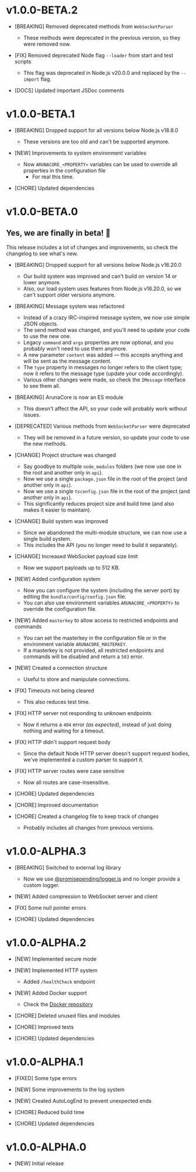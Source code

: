 # v1.0.0-BETA.2

- [BREAKING] Removed deprecated methods from `WebSocketParser`  
  - These methods were deprecated in the previous version, so they were removed now.

- [FIX] Removed deprecated Node flag `--loader` from start and test scripts  
  - This flag was deprecated in Node.js v20.0.0 and replaced by the `--import` flag.

- [DOCS] Updated important JSDoc comments

# v1.0.0-BETA.1

- [BREAKING] Dropped support for all versions below Node.js v18.8.0  
  - These versions are too old and can't be supported anymore.

- [NEW] Improvements to system environment variables  
  - Now `ARUNACORE_<PROPERTY>` variables can be used to override all properties in the configuration file  
    - For real this time.

- [CHORE] Updated dependencies

# v1.0.0-BETA.0

## Yes, we are finally in beta! 🎉

This release includes a lot of changes and improvements, so check the changelog to see what's new.

- [BREAKING] Dropped support for all versions below Node.js v16.20.0  
  - Our build system was improved and can't build on version 14 or lower anymore.  
  - Also, our load system uses features from Node.js v16.20.0, so we can't support older versions anymore.

- [BREAKING] Message system was refactored  
  - Instead of a crazy IRC-inspired message system, we now use simple JSON objects.  
  - The send method was changed, and you'll need to update your code to use the new one.  
  - Legacy `command` and `args` properties are now optional, and you probably won't need to use them anymore.  
  - A new parameter `content` was added — this accepts anything and will be sent as the message content.  
  - The `type` property in messages no longer refers to the client type; now it refers to the message type (update your code accordingly).  
  - Various other changes were made, so check the `IMessage` interface to see them all.

- [BREAKING] ArunaCore is now an ES module  
  - This doesn't affect the API, so your code will probably work without issues.

- [DEPRECATED] Various methods from `WebSocketParser` were deprecated  
  - They will be removed in a future version, so update your code to use the new methods.

- [CHANGE] Project structure was changed  
  - Say goodbye to multiple `node_modules` folders (we now use one in the root and another only in `api`).  
  - Now we use a single `package.json` file in the root of the project (and another only in `api`).  
  - Now we use a single `tsconfig.json` file in the root of the project (and another only in `api`).  
  - This significantly reduces project size and build time (and also makes it easier to maintain).

- [CHANGE] Build system was improved  
  - Since we abandoned the multi-module structure, we can now use a single build system.  
  - This includes the API (you no longer need to build it separately).

- [CHANGE] Increased WebSocket payload size limit  
  - Now we support payloads up to 512 KB.

- [NEW] Added configuration system  
  - Now you can configure the system (including the server port) by editing the `bundle/config/config.json` file.  
  - You can also use environment variables `ARUNACORE_<PROPERTY>` to override the configuration file.

- [NEW] Added `masterkey` to allow access to restricted endpoints and commands  
  - You can set the masterkey in the configuration file or in the environment variable `ARUNACORE_MASTERKEY`.  
  - If a masterkey is not provided, all restricted endpoints and commands will be disabled and return a `503` error.

- [NEW] Created a connection structure  
  - Useful to store and manipulate connections.

- [FIX] Timeouts not being cleared  
  - This also reduces test time.

- [FIX] HTTP server not responding to unknown endpoints  
  - Now it returns a `404` error _(as expected)_, instead of just doing nothing and waiting for a timeout.

- [FIX] HTTP didn't support request body  
  - Since the default Node HTTP server doesn't support request bodies, we've implemented a custom parser to support it.

- [FIX] HTTP server routes were case sensitive  
  - Now all routes are case-insensitive.

- [CHORE] Updated dependencies

- [CHORE] Improved documentation

- [CHORE] Created a changelog file to keep track of changes  
  - Probably includes all changes from previous versions.

# v1.0.0-ALPHA.3

- [BREAKING] Switched to external log library  
  - Now we use [@promisepending/logger.js](https://www.npmjs.com/package/@promisepending/logger.js) and no longer provide a custom logger.

- [NEW] Added compression to WebSocket server and client

- [FIX] Some null pointer errors

- [CHORE] Updated dependencies

# v1.0.0-ALPHA.2

- [NEW] Implemented secure mode

- [NEW] Implemented HTTP system  
  - Added `/healthCheck` endpoint

- [NEW] Added Docker support  
  - Check the [Docker repository](https://github.com/ArunaBot/ArunaCore-Docker)

- [CHORE] Deleted unused files and modules

- [CHORE] Improved tests

- [CHORE] Updated dependencies

# v1.0.0-ALPHA.1

- [FIXED] Some type errors

- [NEW] Some improvements to the log system

- [NEW] Created AutoLogEnd to prevent unexpected ends

- [CHORE] Reduced build time

- [CHORE] Updated dependencies

# v1.0.0-ALPHA.0

- [NEW] Initial release

